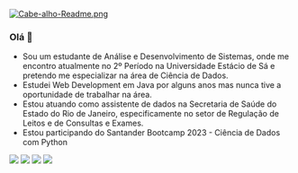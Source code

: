 [![Cabe-alho-Readme.png](https://i.postimg.cc/HksjVJT5/Cabe-alho-Readme.png)](https://postimg.cc/1f2yd3n5)

### Olá 👋
- Sou um estudante de Análise e Desenvolvimento de Sistemas, onde me encontro atualmente no 2º Período na Universidade Estácio de Sá e pretendo me especializar na área de Ciência de Dados.
- Estudei Web Development em Java por alguns anos mas nunca tive a oportunidade de trabalhar na área.
- Estou atuando como assistente de dados na Secretaria de Saúde do Estado do Rio de Janeiro, especificamente no setor de Regulação de Leitos e de Consultas e Exames.
- Estou participando do Santander Bootcamp 2023 - Ciência de Dados com Python


[<img src="https://img.shields.io/badge/twitter-%231DA1F2.svg?&style=for-the-badge&logo=twitter&logoColor=white" />](https://twitter.com/olimonte) [<img src="https://img.shields.io/badge/linkedin-%230077B5.svg?&style=for-the-badge&logo=linkedin&logoColor=white" />](https://www.linkedin.com/in/rodrigo-monteiro-0aa06525/) [<img src = "https://img.shields.io/badge/instagram-%23E4405F.svg?&style=for-the-badge&logo=instagram&logoColor=white">](https://www.instagram.com/olimonte/) [<img src = "https://img.shields.io/badge/facebook-%231877F2.svg?&style=for-the-badge&logo=facebook&logoColor=white">](https://www.facebook.com/profile.php?id=1603712245)
